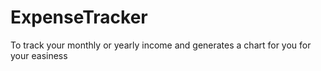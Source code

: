 # ExpenseTracker
To track your monthly or yearly income and generates a chart for you for your easiness
